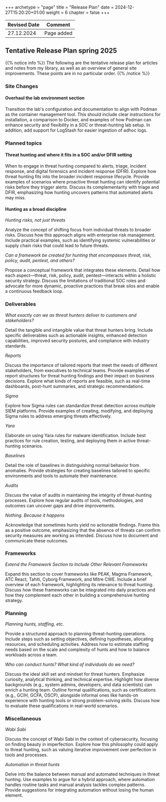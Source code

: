 +++
archetype = "page"
title = "Release Plan"
date = 2024-12-27T15:20:20+01:00
weight = 6
chapter = false
+++

| Revised Date | Comment |
| ------------ | ------- |
| 27.12.2024   | Page added | 

## Tentative Release Plan spring 2025

{{% notice info %}}
The following are the tentative release plan for articles and notes from my library, as well as an overview of general site improvements. These points are in no particular order.
{{% /notice %}}

### Site Changes

#### Overhaul the lab environment section

Transition the lab's configuration and documentation to align with Podman as the container management tool. This should include clear instructions for installation, a comparison to Docker, and examples of how Podman can enhance security and flexibility in a SOC or threat-hunting lab setup. In addition, add support for LogStash for easier ingestion of adhoc logs.

### Planned topics

#### Threat hunting and where it fits in a SOC and/or DFIR setting

When to engage in threat hunting compared to alerts, triage, incident response, and digital forensics and incident response (DFIR). Explore how threat hunting fits into the broader incident response lifecycle. Provide examples of scenarios where proactive threat hunting can identify potential risks before they trigger alerts. Discuss its complementarity with triage and DFIR, emphasizing how hunting uncovers patterns that automated alerts may miss.  

#### Hunting as a broad discipline

_Hunting risks, not just threats_

Analyze the concept of shifting focus from individual threats to broader risks. Discuss how this approach aligns with enterprise risk management. Include practical examples, such as identifying systemic vulnerabilities or supply chain risks that could lead to future threats.  

_Can a framework be created for hunting that encompasses threat, risk, policy, audit, pentest, and others?_

Propose a conceptual framework that integrates these elements. Detail how each aspect—threat, risk, policy, audit, pentest—interacts within a holistic security strategy. Discuss the limitations of traditional SOC roles and advocate for more dynamic, proactive practices that break silos and enable a continuous feedback loop.  

### Deliverables

_What exactly can we as threat hunters deliver to customers and stakeholders?_ 

Detail the tangible and intangible value that threat hunters bring. Include specific deliverables such as actionable insights, enhanced detection capabilities, improved security postures, and compliance with industry standards.  

_Reports_

Discuss the importance of tailored reports that meet the needs of different stakeholders, from executives to technical teams. Provide examples of report structures for threat hunting findings and their impact on business decisions. Explore what kinds of reports are feasible, such as real-time dashboards, post-hunt summaries, and strategic recommendations.  

_Sigma_

Explore how Sigma rules can standardize threat detection across multiple SIEM platforms. Provide examples of creating, modifying, and deploying Sigma rules to address emerging threats effectively.  

_Yara_ 

Elaborate on using Yara rules for malware identification. Include best practices for rule creation, testing, and deploying them in active threat-hunting scenarios.  

_Baselines_

Detail the role of baselines in distinguishing normal behavior from anomalies. Provide strategies for creating baselines tailored to specific environments and tools to automate their maintenance.  

_Audits_

Discuss the value of audits in maintaining the integrity of threat-hunting processes. Explore how regular audits of tools, methodologies, and outcomes can uncover gaps and drive improvements.  

_Nothing. Because it happens_

Acknowledge that sometimes hunts yield no actionable findings. Frame this as a positive outcome, emphasizing that the absence of threats can confirm security measures are working as intended. Discuss how to document and communicate these outcomes.  

### Frameworks

_Extend the Framework Section to Include Other Relevant Frameworks_

Expand this section to cover frameworks like PEAK, Magma Framework, ATC React, Tahiti, Cyborg Framework, and Mitre CWE. Include a brief overview of each framework, highlighting its relevance to threat hunting. Discuss how these frameworks can be integrated into daily practices and how they complement each other in building a comprehensive hunting strategy.  

### Planning

_Planning hunts, staffing, etc._

Provide a structured approach to planning threat-hunting operations. Include steps such as setting objectives, defining hypotheses, allocating resources, and scheduling activities. Address how to estimate staffing needs based on the scale and complexity of hunts and how to balance workloads across a team.  

_Who can conduct hunts? What kind of individuals do we need?_

Discuss the ideal skill set and mindset for threat hunters. Emphasize curiosity, analytical thinking, and technical expertise. Highlight how diverse backgrounds (e.g., system admins, developers, and data scientists) can enrich a hunting team. Outline formal qualifications, such as certifications (e.g., GCIH, GCFA, OSCP), alongside informal ones like hands-on experience with hunting tools or strong problem-solving skills. Discuss how to evaluate these qualifications in real-world scenarios.  

### Miscellaneous

_Wabi Sabi_

Discuss the concept of Wabi Sabi in the context of cybersecurity, focusing on finding beauty in imperfection. Explore how this philosophy could apply to threat hunting, such as valuing iterative improvement over perfection in tools and processes.  

_Automation in threat hunts_

Delve into the balance between manual and automated techniques in threat hunting. Use examples to argue for a hybrid approach, where automation handles routine tasks and manual analysis tackles complex patterns. Provide suggestions for integrating automation without losing the human element.  
